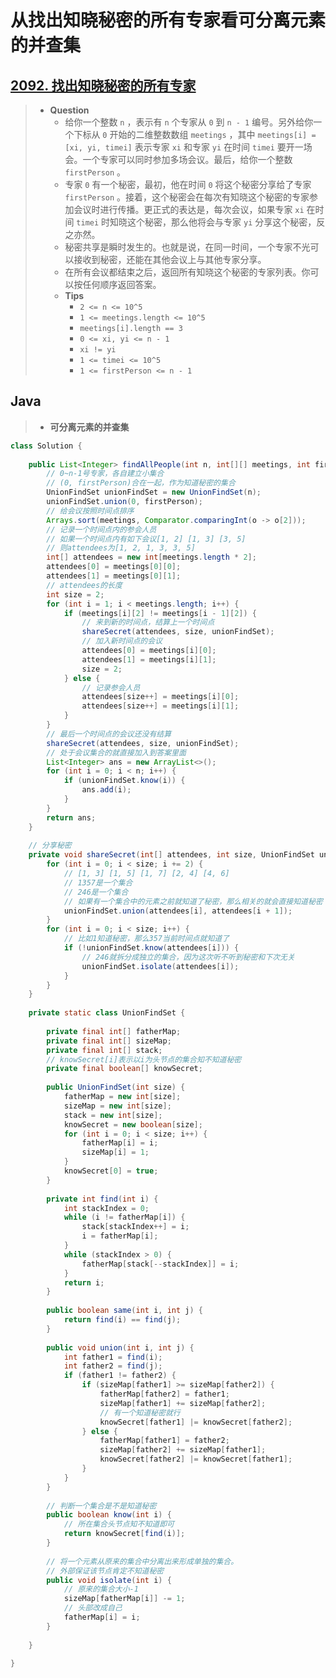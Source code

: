 # 从找出知晓秘密的所有专家看可分离元素的并查集

## [2092. 找出知晓秘密的所有专家](https://leetcode.cn/problems/find-all-people-with-secret/)

> - **Question**
>   - 给你一个整数 `n` ，表示有 `n` 个专家从 `0` 到 `n - 1` 编号。另外给你一个下标从 `0` 开始的二维整数数组 `meetings` ，其中 `meetings[i] = [xi, yi, timei]` 表示专家 `xi` 和专家 `yi` 在时间 `timei` 要开一场会。一个专家可以同时参加多场会议。最后，给你一个整数 `firstPerson` 。
>   - 专家 `0` 有一个秘密，最初，他在时间 `0` 将这个秘密分享给了专家 `firstPerson` 。接着，这个秘密会在每次有知晓这个秘密的专家参加会议时进行传播。更正式的表达是，每次会议，如果专家 `xi` 在时间 `timei` 时知晓这个秘密，那么他将会与专家 `yi` 分享这个秘密，反之亦然。
>   - 秘密共享是瞬时发生的。也就是说，在同一时间，一个专家不光可以接收到秘密，还能在其他会议上与其他专家分享。
>   - 在所有会议都结束之后，返回所有知晓这个秘密的专家列表。你可以按任何顺序返回答案。
>   - **Tips**
>     - `2 <= n <= 10^5`
>     - `1 <= meetings.length <= 10^5`
>     - `meetings[i].length == 3`
>     - `0 <= xi, yi <= n - 1`
>     - `xi != yi`
>     - `1 <= timei <= 10^5`
>     - `1 <= firstPerson <= n - 1`

## Java

> - **可分离元素的并查集**

```java
class Solution {
    
    public List<Integer> findAllPeople(int n, int[][] meetings, int firstPerson) {
        // 0~n-1号专家，各自建立小集合
        // (0, firstPerson)合在一起，作为知道秘密的集合
        UnionFindSet unionFindSet = new UnionFindSet(n);
        unionFindSet.union(0, firstPerson);
        // 给会议按照时间点排序
        Arrays.sort(meetings, Comparator.comparingInt(o -> o[2]));
        // 记录一个时间点内的参会人员
        // 如果一个时间点内有如下会议[1, 2] [1, 3] [3, 5]
        // 则attendees为[1, 2, 1, 3, 3, 5]
        int[] attendees = new int[meetings.length * 2];
        attendees[0] = meetings[0][0];
        attendees[1] = meetings[0][1];
        // attendees的长度
        int size = 2;
        for (int i = 1; i < meetings.length; i++) {
            if (meetings[i][2] != meetings[i - 1][2]) {
                // 来到新的时间点，结算上一个时间点
                shareSecret(attendees, size, unionFindSet);
                // 加入新时间点的会议
                attendees[0] = meetings[i][0];
                attendees[1] = meetings[i][1];
                size = 2;
            } else {
                // 记录参会人员
                attendees[size++] = meetings[i][0];
                attendees[size++] = meetings[i][1];
            }
        }
        // 最后一个时间点的会议还没有结算
        shareSecret(attendees, size, unionFindSet);
        // 处于会议集合的就直接加入到答案里面
        List<Integer> ans = new ArrayList<>();
        for (int i = 0; i < n; i++) {
            if (unionFindSet.know(i)) {
                ans.add(i);
            }
        }
        return ans;
    }
    
    // 分享秘密
    private void shareSecret(int[] attendees, int size, UnionFindSet unionFindSet) {
        for (int i = 0; i < size; i += 2) {
            // [1, 3] [1, 5] [1, 7] [2, 4] [4, 6]
            // 1357是一个集合
            // 246是一个集合
            // 如果有一个集合中的元素之前就知道了秘密，那么相关的就会直接知道秘密
            unionFindSet.union(attendees[i], attendees[i + 1]);
        }
        for (int i = 0; i < size; i++) {
            // 比如1知道秘密，那么357当前时间点就知道了
            if (!unionFindSet.know(attendees[i])) {
                // 246就拆分成独立的集合，因为这次听不听到秘密和下次无关
                unionFindSet.isolate(attendees[i]);
            }
        }
    }
    
    private static class UnionFindSet {
        
        private final int[] fatherMap;
        private final int[] sizeMap;
        private final int[] stack;
        // knowSecret[i]表示以i为头节点的集合知不知道秘密
        private final boolean[] knowSecret;
        
        public UnionFindSet(int size) {
            fatherMap = new int[size];
            sizeMap = new int[size];
            stack = new int[size];
            knowSecret = new boolean[size];
            for (int i = 0; i < size; i++) {
                fatherMap[i] = i;
                sizeMap[i] = 1;
            }
            knowSecret[0] = true;
        }
        
        private int find(int i) {
            int stackIndex = 0;
            while (i != fatherMap[i]) {
                stack[stackIndex++] = i;
                i = fatherMap[i];
            }
            while (stackIndex > 0) {
                fatherMap[stack[--stackIndex]] = i;
            }
            return i;
        }
        
        public boolean same(int i, int j) {
            return find(i) == find(j);
        }
        
        public void union(int i, int j) {
            int father1 = find(i);
            int father2 = find(j);
            if (father1 != father2) {
                if (sizeMap[father1] >= sizeMap[father2]) {
                    fatherMap[father2] = father1;
                    sizeMap[father1] += sizeMap[father2];
                    // 有一个知道秘密就行
                    knowSecret[father1] |= knowSecret[father2];
                } else {
                    fatherMap[father1] = father2;
                    sizeMap[father2] += sizeMap[father1];
                    knowSecret[father2] |= knowSecret[father1];
                }
            }
        }
        
        // 判断一个集合是不是知道秘密
        public boolean know(int i) {
            // 所在集合头节点知不知道即可
            return knowSecret[find(i)];
        }
        
        // 将一个元素从原来的集合中分离出来形成单独的集合。
        // 外部保证该节点肯定不知道秘密
        public void isolate(int i) {
            // 原来的集合大小-1
            sizeMap[fatherMap[i]] -= 1;
            // 头部改成自己
            fatherMap[i] = i;
        }
        
    }
    
}
```
